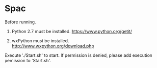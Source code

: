 # Spac
Before running.

1. Python 2.7 must be installed.
	https://www.python.org/getit/


2. wxPython must be installed.  
	http://www.wxpython.org/download.php

Execute './Start.sh' to start.
If permission is denied, please add execution pemission to 'Start.sh'.

